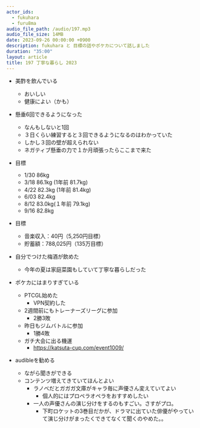 ```yaml
---
actor_ids:
  - fukuhara
  - furu8ma
audio_file_path: /audio/197.mp3
audio_file_size: 14MB
date: 2023-09-26 00:00:00 +0900
description: fukuhara と 目標の話やポケカについて話しました
duration: "35:00"
layout: article
title: 197 丁寧な暮らし 2023
---
```


- 美酢を飲んでいる
    - おいしい
    - 健康によい（かも）

- 懸垂6回できるようになった
    - なんもしないと1回
    - ３日くらい練習すると３回できるようになるのはわかっていた
    - しかし３回の壁が超えられない
    - ネガティブ懸垂の力で１か月頑張ったらここまで来た

- 目標
    - 1/30 86kg
    - 3/18 86.1kg (1年前 81.7kg)
    - 4/22 82.3kg (1年前 81.4kg)
    - 6/03 82.4kg
    - 8/12 83.0kg(１年前 79.1kg)
    - 9/16 82.8kg

- 目標
    - 音楽収入：40円（5,250円目標）
    - 貯蓄額：788,025円（135万目標）


- 自分でつけた梅酒が飲めた
    - 今年の夏は家庭菜園もしていて丁寧な暮らしだった


- ポケカにはまりすぎている
    - PTCGL始めた
        - VPN契約した
    - 2週間前にもトレーナーズリーグに参加
        - 2勝3敗
    - 昨日もジムバトルに参加
        - 1勝4敗
    - ガチ大会に出る機運
        - https://katsuta-cup.com/event1009/

- audibleを勧める
    - ながら聞きができる
    - コンテンツ増えてきていてほんとよい
        - ラノベだとガガガ文庫がキャラ毎に声優さん変えていてよい
            - 個人的にはプロペラオペラをおすすめしたい
        - 一人の声優さんの演じ分けをするのもすごい。さすがプロ。
            - 下町ロケットの3巻目だかが、ドラマに出ていた俳優がやっていて演じ分けがまったくできてなくて聞くのやめた。。

